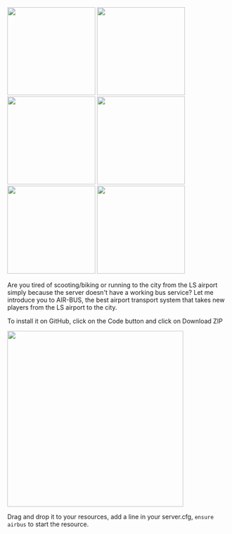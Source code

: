 <img src="https://github.com/user-attachments/assets/b306a8b2-95b8-4205-9db6-5fb04b451bec" width="200"/>
<img src="https://github.com/user-attachments/assets/4f625748-9454-4f25-8d43-468831d76b03" width="200"/>
<img src="https://github.com/user-attachments/assets/f42b81a8-7558-4096-ad7f-0caba104056a" width="200"/>
<img src="https://github.com/user-attachments/assets/423187c7-4d95-41f2-9605-22716893f6b5" width="200"/>
<img src="https://github.com/user-attachments/assets/9f0df25c-53d1-40b7-8a35-3b2673cb690f" width="200"/>
<img src="https://github.com/user-attachments/assets/bee406c5-d67c-45c5-a491-965f381a840b" width="200"/>

Are you tired of scooting/biking or running to the city from the LS airport simply because the server doesn't have a working bus service? Let me introduce you to AIR-BUS, the best airport transport system that takes new players from the LS airport to the city.

To install it on GitHub, click on the Code button and click on Download ZIP

<img src="https://github.com/user-attachments/assets/ad54a42e-5adc-4295-add4-9e41cca55754" width="400"/>

Drag and drop it to your resources, add a line in your server.cfg, `ensure airbus` to start the resource.
